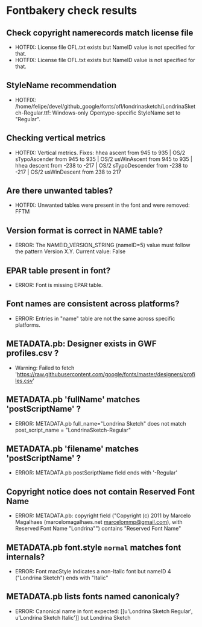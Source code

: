 # Fontbakery check results
## Check copyright namerecords match license file
* HOTFIX: License file OFL.txt exists but NameID value is not specified for that.
* HOTFIX: License file OFL.txt exists but NameID value is not specified for that.

## StyleName recommendation
* HOTFIX: /home/felipe/devel/github_google/fonts/ofl/londrinasketch/LondrinaSketch-Regular.ttf: Windows-only Opentype-specific StyleName set to "Regular".

## Checking vertical metrics
* HOTFIX: Vertical metrics. Fixes: hhea ascent from 945 to 935 | OS/2 sTypoAscender from 945 to 935 | OS/2 usWinAscent from 945 to 935 | hhea descent from -238 to -217 | OS/2 sTypoDescender from -238 to -217 | OS/2 usWinDescent from 238 to 217

## Are there unwanted tables?
* HOTFIX: Unwanted tables were present in the font and were removed: FFTM

## Version format is correct in NAME table?
* ERROR: The NAMEID_VERSION_STRING (nameID=5) value must follow the pattern Version X.Y. Current value: False

## EPAR table present in font?
* ERROR: Font is missing EPAR table.

## Font names are consistent across platforms?
* ERROR: Entries in "name" table are not the same across specific platforms.

## METADATA.pb: Designer exists in GWF profiles.csv ?
* Warning: Failed to fetch 'https://raw.githubusercontent.com/google/fonts/master/designers/profiles.csv'

## METADATA.pb 'fullName' matches 'postScriptName' ?
* ERROR: METADATA.pb full_name="Londrina Sketch" does not match post_script_name = "LondrinaSketch-Regular"

## METADATA.pb 'filename' matches 'postScriptName' ?
* ERROR: METADATA.pb postScriptName field ends with '-Regular'

## Copyright notice does not contain Reserved Font Name
* ERROR: METADATA.pb: copyright field ("Copyright (c) 2011 by Marcelo Magalhaes (marcelomagalhaes.net marcelommp@gmail.com), with Reserved Font Name "Londrina"") contains "Reserved Font Name"

## METADATA.pb font.style `normal` matches font internals?
* ERROR: Font macStyle indicates a non-Italic font but nameID 4 ("Londrina Sketch") ends with "Italic"

## METADATA.pb lists fonts named canonicaly?
* ERROR: Canonical name in font expected: [[u'Londrina Sketch Regular', u'Londrina Sketch Italic']] but Londrina Sketch

